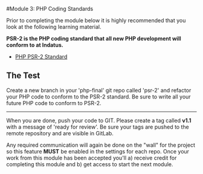 #Module 3: PHP Coding Standards

Prior to completing the module below it is highly recommended that you look at the following learning material.  

**PSR-2 is the PHP coding standard that all new PHP development will conform to at Indatus.**

* [PHP PSR-2 Standard](https://github.com/php-fig/fig-standards/blob/master/accepted/PSR-2-coding-style-guide.md)


## The Test

Create a new branch in your 'php-final' git repo called 'psr-2' and refactor your PHP code to conform to the PSR-2 standard.  Be sure to write all your future PHP code to conform to PSR-2.

----------

When you are done, push your code to GIT.  Please create a tag called **v1.1** with a message of 'ready for review'.  Be sure your tags are pushed to the remote repository and are visible in GitLab.

Any required communication will again be done on the "wall" for the project so this feature **MUST** be enabled in the settings for each repo.  Once your work from this module has been accepted you'll a) receive credit for completing this module and b) get access to start the next module.



